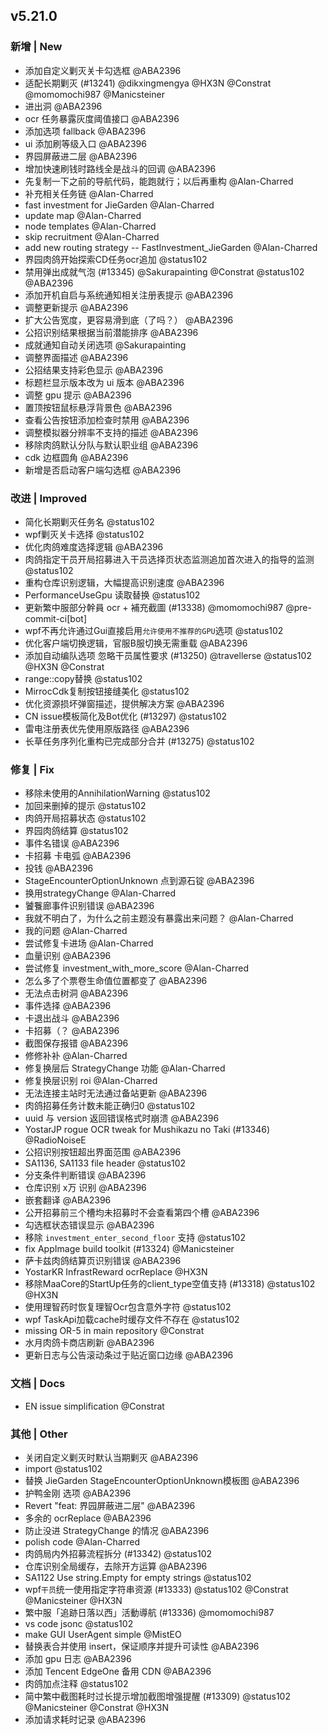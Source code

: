 ## v5.21.0

### 新增 | New

* 添加自定义剿灭关卡勾选框 @ABA2396
* 适配长期剿灭 (#13241) @dikxingmengya @HX3N @Constrat @momomochi987 @Manicsteiner
* 进出洞 @ABA2396
* ocr 任务暴露灰度阈值接口 @ABA2396
* 添加选项 fallback @ABA2396
* ui 添加刷等级入口 @ABA2396
* 界园屏蔽进二层 @ABA2396
* 增加快速刷钱时路线全是战斗的回调 @ABA2396
* 先复制一下之前的导航代码，能跑就行；以后再重构 @Alan-Charred
* 补充相关任务链 @Alan-Charred
* fast investment for JieGarden @Alan-Charred
* update map @Alan-Charred
* node templates @Alan-Charred
* skip recruitment @Alan-Charred
* add new routing strategy -- FastInvestment_JieGarden @Alan-Charred
* 界园肉鸽开始探索CD任务ocr追加 @status102
* 禁用弹出成就气泡 (#13345) @Sakurapainting @Constrat @status102 @ABA2396
* 添加开机自启与系统通知相关注册表提示 @ABA2396
* 调整更新提示 @ABA2396
* 扩大公告宽度，更容易滑到底（了吗？） @ABA2396
* 公招识别结果根据当前潜能排序 @ABA2396
* 成就通知自动关闭选项 @Sakurapainting
* 调整界面描述 @ABA2396
* 公招结果支持彩色显示 @ABA2396
* 标题栏显示版本改为 ui 版本 @ABA2396
* 调整 gpu 提示 @ABA2396
* 置顶按钮鼠标悬浮背景色 @ABA2396
* 查看公告按钮添加检查时禁用 @ABA2396
* 调整模拟器分辨率不支持的描述 @ABA2396
* 移除肉鸽默认分队与默认职业组 @ABA2396
* cdk 边框圆角 @ABA2396
* 新增是否启动客户端勾选框 @ABA2396

### 改进 | Improved

* 简化长期剿灭任务名 @status102
* wpf剿灭关卡选择 @status102
* 优化肉鸽难度选择逻辑 @ABA2396
* 肉鸽指定干员开局招募进入干员选择页状态监测追加首次进入的指导的监测 @status102
* 重构仓库识别逻辑，大幅提高识别速度 @ABA2396
* PerformanceUseGpu 读取替换 @status102
* 更新繁中服部分幹員 ocr + 補充截圖 (#13338) @momomochi987 @pre-commit-ci[bot]
* wpf不再允许通过Gui直接启用`允许使用不推荐的GPU`选项 @status102
* 优化客户端切换逻辑，官服B服切换无需重载 @ABA2396
* 添加自动编队选项 忽略干员属性要求 (#13250) @travellerse @status102 @HX3N @Constrat
* range::copy替换 @status102
* MirrocCdk复制按钮接缝美化 @status102
* 优化资源损坏弹窗描述，提供解决方案 @ABA2396
* CN issue模板简化及Bot优化 (#13297) @status102
* 雷电注册表优先使用原版路径 @ABA2396
* 长草任务序列化重构已完成部分合并 (#13275) @status102

### 修复 | Fix

* 移除未使用的AnnihilationWarning @status102
* 加回来删掉的提示 @status102
* 肉鸽开局招募状态 @status102
* 界园肉鸽结算 @status102
* 事件名错误 @ABA2396
* 卡招募 卡电弧 @ABA2396
* 投钱 @ABA2396
* StageEncounterOptionUnknown 点到源石锭 @ABA2396
* 换用strategyChange @Alan-Charred
* 饕餮廊事件识别错误 @ABA2396
* 我就不明白了，为什么之前主题没有暴露出来问题？ @Alan-Charred
* 我的问题 @Alan-Charred
* 尝试修复卡进场 @Alan-Charred
* 血量识别 @ABA2396
* 尝试修复 investment_with_more_score @Alan-Charred
* 怎么多了个票卷生命值位置都变了 @ABA2396
* 无法点击树洞 @ABA2396
* 事件选择 @ABA2396
* 卡退出战斗 @ABA2396
* 卡招募（？ @ABA2396
* 截图保存报错 @ABA2396
* 修修补补 @Alan-Charred
* 修复换层后 StrategyChange 功能 @Alan-Charred
* 修复换层识别 roi @Alan-Charred
* 无法连接主站时无法通过备站更新 @ABA2396
* 肉鸽招募任务计数未能正确归0 @status102
* uuid 与 version 返回错误格式时崩溃 @ABA2396
* YostarJP rogue OCR tweak for Mushikazu no Taki (#13346) @RadioNoiseE
* 公招识别按钮超出界面范围 @ABA2396
* SA1136, SA1133 file header @status102
* 分支条件判断错误 @ABA2396
* 仓库识别 x万 识别 @ABA2396
* 嵌套翻译 @ABA2396
* 公开招募前三个槽均未招募时不会查看第四个槽 @ABA2396
* 勾选框状态错误显示 @ABA2396
* 移除 `investment_enter_second_floor` 支持 @status102
* fix AppImage build toolkit (#13324) @Manicsteiner
* 萨卡兹肉鸽结算页识别错误 @ABA2396
* YostarKR InfrastReward ocrReplace @HX3N
* 移除MaaCore的StartUp任务的client_type空值支持 (#13318) @status102 @HX3N
* 使用理智药时恢复理智Ocr包含意外字符 @status102
* wpf TaskApi加载cache时缓存文件不存在 @status102
* missing OR-5 in main repository @Constrat
* 水月肉鸽卡商店刷新 @ABA2396
* 更新日志与公告滚动条过于贴近窗口边缘 @ABA2396

### 文档 | Docs

* EN issue simplification @Constrat

### 其他 | Other

* 关闭自定义剿灭时默认当期剿灭 @ABA2396
* import @status102
* 替换 JieGarden StageEncounterOptionUnknown模板图 @ABA2396
* 护鸭金刚 选项 @ABA2396
* Revert "feat: 界园屏蔽进二层" @ABA2396
* 多余的 ocrReplace @ABA2396
* 防止没进 StrategyChange 的情况 @ABA2396
* polish code @Alan-Charred
* 肉鸽局内外招募流程拆分 (#13342) @status102
* 仓库识别全局缓存，去除开方运算 @ABA2396
* SA1122 Use string.Empty for empty strings @status102
* wpf`干员`统一使用指定字符串资源 (#13333) @status102 @Constrat @Manicsteiner @HX3N
* 繁中服「追跡日落以西」活動導航 (#13336) @momomochi987
* vs code jsonc @status102
* make GUI UserAgent simple @MistEO
* 替换表合并使用 insert，保证顺序并提升可读性 @ABA2396
* 添加 gpu 日志 @ABA2396
* 添加 Tencent EdgeOne 备用 CDN @ABA2396
* 肉鸽加点注释 @status102
* 简中繁中截图耗时过长提示增加截图增强提醒 (#13309) @status102 @Manicsteiner @Constrat @HX3N
* 添加请求耗时记录 @ABA2396
